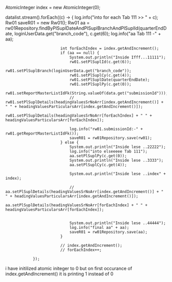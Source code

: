 AtomicInteger index = new AtomicInteger(0);

datalist.stream().forEach((c) -> {
                            log.info("into for each Tab 111 >> " + c);
                            Rw01 saveR01 = new Rw01();
                            Rw01 aa = rw01Repository.findByPlSuplDateAndPlSuplBranchAndPlSuplId(quarterEndDate, loginUserData.get("branch_code"), c.get(6));
                            log.info("aa Tab 111 -" + aa);

                            
                            int forEachIndex = index.getAndIncrement();
                            if (aa == null) {
                                System.out.println("Inside Ifff...11111");
                                rw01.setPlSuplId(c.get(6));
                                rw01.setPlSuplBranch(loginUserData.get("branch_code"));
                                rw01.setPlSuplCy(c.get(4));
                                rw01.setPlSuplDate(quarterEndDate);
                                rw01.setPlSuplPy(c.get(0));
                                rw01.setReportMasterListIdFk(String.valueOf(data.get("submissionId")));
                                // rw01.setPlSuplDetails(headingValuesSrNoArr[index.getAndIncrement()] + " " + headingValuesParticularsArr[index.getAndIncrement()]);
                                rw01.setPlSuplDetails(headingValuesSrNoArr[forEachIndex] + " " + headingValuesParticularsArr[forEachIndex]);

                                log.info("rw01.submissionId:-" + rw01.getReportMasterListIdFk());
                                saveR01 = rw01Repository.save(rw01);
                            } else {
                                System.out.println("Inside lese ..22222");
                                log.info("into elseeeee Tab 111");
                                aa.setPlSuplPy(c.get(0));
                                System.out.println("Inside lese ..3333");
                                aa.setPlSuplCy(c.get(4));

                                System.out.println("Inside lese ..index" + index);

                                // aa.setPlSuplDetails(headingValuesSrNoArr[index.getAndIncrement()] + " " + headingValuesParticularsArr[index.getAndIncrement()]);
                                aa.setPlSuplDetails(headingValuesSrNoArr[forEachIndex] + " " + headingValuesParticularsArr[forEachIndex]);


                                System.out.println("Inside lese ..44444");
                                log.info("final aa" + aa);
                                saveR01 = rw01Repository.save(aa);
                            }

                            // index.getAndIncrement();
                            // forEachIndex++;

                });


i have initilized atomic initeger to 0
but on first occurance of index.getAndIncrement() it is printing 1 instead of 0
